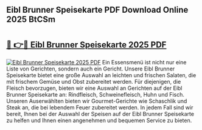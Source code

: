 ## Eibl Brunner Speisekarte PDF Download Online 2025 BtCSm

# <h2><a href="http://gc6ortd.nevu.top/?p=Eibl+Brunner+Speisekarte">🔗 👉🔴 Eibl Brunner Speisekarte 2025 PDF</a></h2>

[![Eibl Brunner Speisekarte 2025 PDF](https://i.imgur.com/dBaPXMq.png)](http://gc6ortd.nevu.top/?p=Eibl+Brunner+Speisekarte)
Ein Essensmenü ist nicht nur eine Liste von Gerichten, sondern auch ein Gericht. Unsere Eibl Brunner Speisekarte bietet eine große Auswahl an leichten und frischen Salaten, die mit frischem Gemüse und Obst zubereitet werden. Für diejenigen, die Fleisch bevorzugen, bieten wir eine Auswahl an Gerichten auf der Eibl Brunner Speisekarte an: Rindfleisch, Schweinefleisch, Huhn und Fisch. Unseren Auserwählten bieten wir Gourmet-Gerichte wie Schaschlik und Steak an, die bei lebendem Feuer zubereitet werden. In jedem Fall sind wir bereit, Ihnen bei der Auswahl der Speisen auf der Eibl Brunner Speisekarte zu helfen und Ihnen einen angenehmen und bequemen Service zu bieten.
